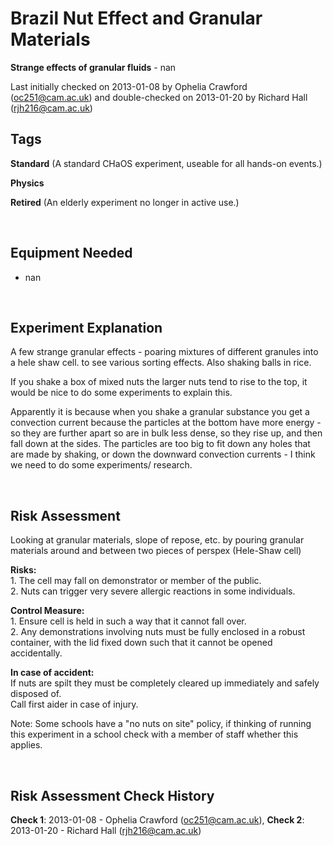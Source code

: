 # Brazil Nut Effect and Granular Materials

**Strange effects of granular fluids** - nan

Last initially checked on 2013-01-08 by Ophelia Crawford (oc251@cam.ac.uk) and double-checked on 2013-01-20 by Richard Hall (rjh216@cam.ac.uk)

## Tags
<!--- Start Tags (DO NOT REMOVE THIS COMMENT) --->

**Standard** (A standard CHaOS experiment, useable for all hands-on events.)

**Physics**

**Retired** (An elderly experiment no longer in active use.)
<!--- End Tags (DO NOT REMOVE THIS COMMENT) --->

<br/>

## Equipment Needed 
- nan

<br/>

## Experiment Explanation 

A few strange granular effects - poaring mixtures of different granules into a hele shaw cell. to see various sorting effects. Also shaking balls in rice.

If you shake a box of mixed nuts the larger nuts tend to rise to the top, it would be nice to do some experiments to explain this. 

Apparently it is because when you shake a granular substance you get a convection current because the particles at the bottom have more energy - so they are further apart so are in bulk less dense, so they rise up, and then fall down at the sides. The particles are too big to fit down any holes that are made by shaking, or down the downward convection currents - I think we need to do some experiments/ research.

<br/>

## Risk Assessment

<p>Looking at granular materials, slope of repose, etc. by pouring granular materials around and between two pieces of perspex (Hele-Shaw cell)</p>

<p><b>Risks:</b><br>
1. The cell may fall on demonstrator or member of the public.<br>
2. Nuts can trigger very severe allergic reactions in some individuals.</p>

<p><b>Control Measure:</b><br>
1. Ensure cell is held in such a way that it cannot fall over.<br>
2. Any demonstrations involving nuts must be fully enclosed in a robust container, with the lid fixed down such that it cannot be opened accidentally.</p>

<p><b>In case of accident:</b><br>
If nuts are spilt they must be completely cleared up immediately and safely disposed of.<br>
Call first aider in case of injury.</p>

<p>Note: Some schools have a "no nuts on site" policy, if thinking of running this experiment in a school check with a member of staff whether this applies.</p>

<br/>

## Risk Assessment Check History 

**Check 1**: 2013-01-08 - Ophelia Crawford (oc251@cam.ac.uk), **Check 2**: 2013-01-20 - Richard Hall (rjh216@cam.ac.uk)